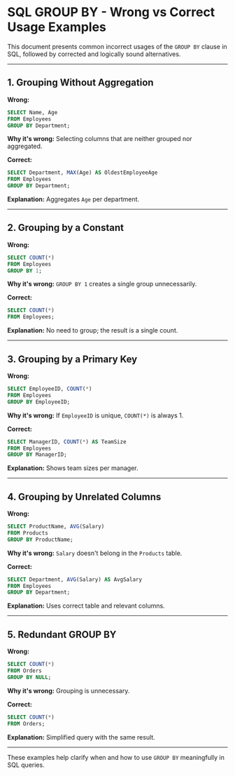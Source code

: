 # SQL GROUP BY - Wrong vs Correct Usage Examples

This document presents common incorrect usages of the `GROUP BY` clause in SQL, followed by corrected and logically sound alternatives.

---

## 1. Grouping Without Aggregation

**Wrong:**

```sql
SELECT Name, Age
FROM Employees
GROUP BY Department;
```

**Why it's wrong:** Selecting columns that are neither grouped nor aggregated.

**Correct:**

```sql
SELECT Department, MAX(Age) AS OldestEmployeeAge
FROM Employees
GROUP BY Department;
```

**Explanation:** Aggregates `Age` per department.

---

## 2. Grouping by a Constant

**Wrong:**

```sql
SELECT COUNT(*)
FROM Employees
GROUP BY 1;
```

**Why it's wrong:** `GROUP BY 1` creates a single group unnecessarily.

**Correct:**

```sql
SELECT COUNT(*)
FROM Employees;
```

**Explanation:** No need to group; the result is a single count.

---

## 3. Grouping by a Primary Key

**Wrong:**

```sql
SELECT EmployeeID, COUNT(*)
FROM Employees
GROUP BY EmployeeID;
```

**Why it's wrong:** If `EmployeeID` is unique, `COUNT(*)` is always 1.

**Correct:**

```sql
SELECT ManagerID, COUNT(*) AS TeamSize
FROM Employees
GROUP BY ManagerID;
```

**Explanation:** Shows team sizes per manager.

---

## 4. Grouping by Unrelated Columns

**Wrong:**

```sql
SELECT ProductName, AVG(Salary)
FROM Products
GROUP BY ProductName;
```

**Why it's wrong:** `Salary` doesn't belong in the `Products` table.

**Correct:**

```sql
SELECT Department, AVG(Salary) AS AvgSalary
FROM Employees
GROUP BY Department;
```

**Explanation:** Uses correct table and relevant columns.

---

## 5. Redundant GROUP BY

**Wrong:**

```sql
SELECT COUNT(*)
FROM Orders
GROUP BY NULL;
```

**Why it's wrong:** Grouping is unnecessary.

**Correct:**

```sql
SELECT COUNT(*)
FROM Orders;
```

**Explanation:** Simplified query with the same result.

---

These examples help clarify when and how to use `GROUP BY` meaningfully in SQL queries.
